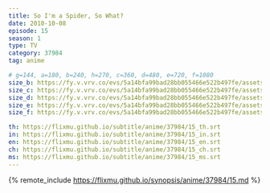 ```yaml
---
title: So I'm a Spider, So What?
date: 2010-10-08
episode: 15
season: 1
type: TV
category: 37984
tag: anime

# g=144, a=180, b=240, h=270, c=360, d=480, e=720, f=1080
size_b: https://fy.v.vrv.co/evs/5a14bfa99bad28bb055466e522b497fe/assets/f79e8e41f0cd0bac51346c82a7f8ecc1_4033095.mp4
size_c: https://fy.v.vrv.co/evs/5a14bfa99bad28bb055466e522b497fe/assets/f79e8e41f0cd0bac51346c82a7f8ecc1_4033094.mp4
size_d: https://fy.v.vrv.co/evs/5a14bfa99bad28bb055466e522b497fe/assets/f79e8e41f0cd0bac51346c82a7f8ecc1_4033096.mp4
size_e: https://fy.v.vrv.co/evs/5a14bfa99bad28bb055466e522b497fe/assets/f79e8e41f0cd0bac51346c82a7f8ecc1_4033097.mp4
size_f: https://fy.v.vrv.co/evs/5a14bfa99bad28bb055466e522b497fe/assets/f79e8e41f0cd0bac51346c82a7f8ecc1_4033098.mp4

th: https://flixmu.github.io/subtitle/anime/37984/15_th.srt
in: https://flixmu.github.io/subtitle/anime/37984/15_in.srt
en: https://flixmu.github.io/subtitle/anime/37984/15_en.srt
ch: https://flixmu.github.io/subtitle/anime/37984/15_ch.srt
ms: https://flixmu.github.io/subtitle/anime/37984/15_ms.srt
---
```

{% remote_include https://flixmu.github.io/synopsis/anime/37984/15.md %}
